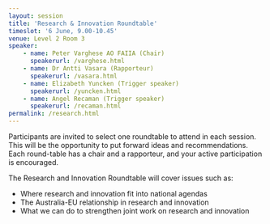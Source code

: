 ```yaml
---
layout: session
title: 'Research & Innovation Roundtable'
timeslot: '6 June, 9.00-10.45'
venue: Level 2 Room 3
speaker:
    - name: Peter Varghese AO FAIIA (Chair)
      speakerurl: /varghese.html
    - name: Dr Antti Vasara (Rapporteur)
      speakerurl: /vasara.html
    - name: Elizabeth Yuncken (Trigger speaker)
      speakerurl: /yuncken.html
    - name: Angel Recaman (Trigger speaker)
      speakerurl: /recaman.html
permalink: /research.html
---
```



Participants are invited to select one roundtable to attend in each session. This will be the opportunity to put forward ideas and recommendations. Each round-table has a chair and a rapporteur, and your active participation is encouraged.

The Research and Innovation Roundtable will cover issues such as:

* Where research and innovation fit into national agendas
* The Australia-EU relationship in research and innovation
* What we can do to strengthen joint work on research and innovation